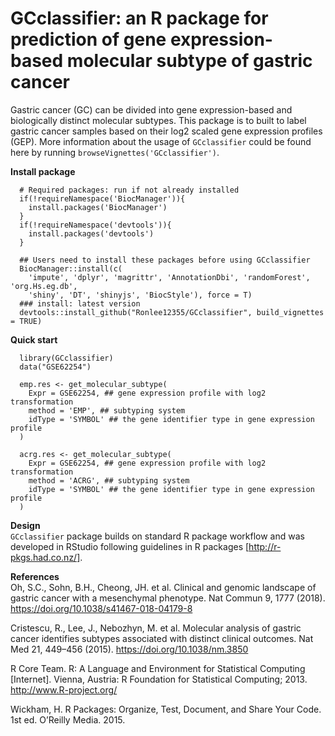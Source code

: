 # GCclassifier: an R package for prediction of gene expression-based molecular subtype of gastric cancer

Gastric cancer (GC) can be divided into gene expression-based and biologically distinct molecular subtypes. This package is to built to label gastric cancer samples based on their log2 scaled gene expression profiles (GEP). More information about the usage of `GCclassifier` could be found here by running `browseVignettes('GCclassifier')`.

**Install package**
```{r}
  # Required packages: run if not already installed
  if(!requireNamespace('BiocManager')){
    install.packages('BiocManager')
  }
  if(!requireNamespace('devtools')){
    install.packages('devtools')
  }

  ## Users need to install these packages before using GCclassifier
  BiocManager::install(c(
    'impute', 'dplyr', 'magrittr', 'AnnotationDbi', 'randomForest', 'org.Hs.eg.db', 
    'shiny', 'DT', 'shinyjs', 'BiocStyle'), force = T)
  ### install: latest version
  devtools::install_github("Ronlee12355/GCclassifier", build_vignettes = TRUE)
```

**Quick start**
```{r}
  library(GCclassifier)
  data("GSE62254")
  
  emp.res <- get_molecular_subtype(
    Expr = GSE62254, ## gene expression profile with log2 transformation
    method = 'EMP', ## subtyping system
    idType = 'SYMBOL' ## the gene identifier type in gene expression profile
  )

  acrg.res <- get_molecular_subtype(
    Expr = GSE62254, ## gene expression profile with log2 transformation
    method = 'ACRG', ## subtyping system
    idType = 'SYMBOL' ## the gene identifier type in gene expression profile
  )
```
**Design**   
`GCclassifier` package builds on standard R package workflow and was developed in RStudio following guidelines in R packages [http://r-pkgs.had.co.nz/].

**References**      
Oh, S.C., Sohn, B.H., Cheong, JH. et al. Clinical and genomic landscape of gastric cancer with a mesenchymal phenotype. Nat Commun 9, 1777 (2018). https://doi.org/10.1038/s41467-018-04179-8             

Cristescu, R., Lee, J., Nebozhyn, M. et al. Molecular analysis of gastric cancer identifies subtypes associated with distinct clinical outcomes. Nat Med 21, 449–456 (2015). https://doi.org/10.1038/nm.3850       

R Core Team. R: A Language and Environment for Statistical Computing [Internet]. Vienna, Austria: R Foundation for Statistical Computing; 2013. http://www.R-project.org/

Wickham, H. R Packages: Organize, Test, Document, and Share Your Code. 1st ed. O’Reilly Media. 2015.    

